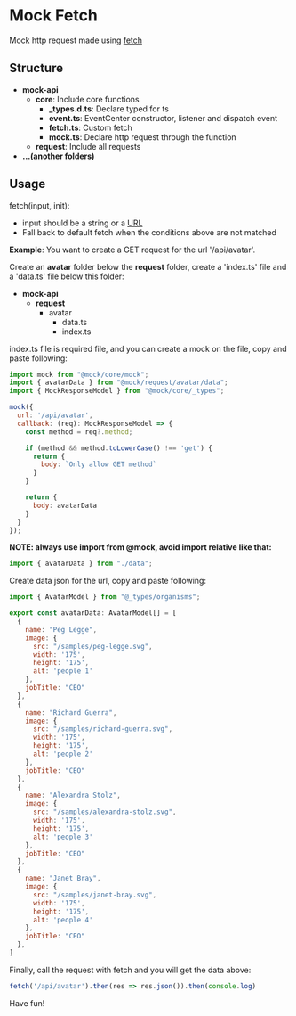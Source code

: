 # Mock Fetch

Mock http request made using [fetch](https://developer.mozilla.org/en-US/docs/Web/API/Fetch_API)

## Structure

- **mock-api**
  - **core**: Include core functions
    - **_types.d.ts**: Declare typed for ts
    - **event.ts**: EventCenter constructor, listener and dispatch event
    - **fetch.ts**: Custom fetch
    - **mock.ts**: Declare http request through the function
  - **request**: Include all requests
- **...(another folders)**

## Usage

fetch(input, init):

- input should be a string or a [URL](https://developer.mozilla.org/en-US/docs/Web/API/URL)
- Fall back to default fetch when the conditions above are not matched

**Example**: You want to create a GET request for the url '/api/avatar'.

Create an **avatar** folder below the **request** folder, create a 'index.ts' file and a 'data.ts' file below this folder:

- **mock-api**
  - **request**
    - avatar
      - data.ts
      - index.ts

index.ts file is required file, and you can create a mock on the file, copy and paste following:

```jsx
import mock from "@mock/core/mock";
import { avatarData } from "@mock/request/avatar/data";
import { MockResponseModel } from "@mock/core/_types";

mock({
  url: '/api/avatar',
  callback: (req): MockResponseModel => {
    const method = req?.method;

    if (method && method.toLowerCase() !== 'get') {
      return {
        body: `Only allow GET method`
      }
    }

    return {
      body: avatarData
    }
  }
});
```

**NOTE: always use import from @mock, avoid import relative like that:**

```jsx
import { avatarData } from "./data";
```

Create data json for the url, copy and paste following:

```jsx
import { AvatarModel } from "@_types/organisms";

export const avatarData: AvatarModel[] = [
  {
    name: "Peg Legge",
    image: {
      src: "/samples/peg-legge.svg",
      width: '175',
      height: '175',
      alt: 'people 1'
    },
    jobTitle: "CEO"
  },
  {
    name: "Richard Guerra",
    image: {
      src: "/samples/richard-guerra.svg",
      width: '175',
      height: '175',
      alt: 'people 2'
    },
    jobTitle: "CEO"
  },
  {
    name: "Alexandra Stolz",
    image: {
      src: "/samples/alexandra-stolz.svg",
      width: '175',
      height: '175',
      alt: 'people 3'
    },
    jobTitle: "CEO"
  },
  {
    name: "Janet Bray",
    image: {
      src: "/samples/janet-bray.svg",
      width: '175',
      height: '175',
      alt: 'people 4'
    },
    jobTitle: "CEO"
  },
]
```

Finally, call the request with fetch and you will get the data above:

```js
fetch('/api/avatar').then(res => res.json()).then(console.log)
```

Have fun!
